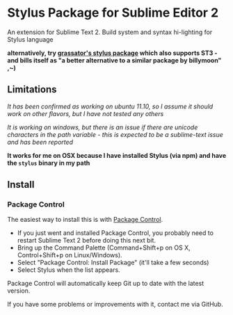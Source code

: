 # Stylus Package for Sublime Editor 2

An extension for Sublime Text 2. Build system and syntax hi-lighting for Stylus language

**alternatively, try [grassator's stylus package](https://github.com/grassator/stylus-sublime) which also supports ST3 - and bills itself as "a better alternative to a similar package by billymoon" ,~)**

## Limitations

*It has been confirmed as working on ubuntu 11.10, so I assume it should work on other flavors, but I have not tested any others*

*It is working on windows, but there is an issue if there are unicode characters in the path variable - this is expected to be a sublime-text issue and has been reported*

**It works for me on OSX because I have installed Stylus (via npm) and have the `stylus` binary in my path**

## Install

### Package Control

The easiest way to install this is with [Package Control](http://wbond.net/sublime\_packages/package\_control).

 * If you just went and installed Package Control, you probably need to restart Sublime Text 2 before doing this next bit.
 * Bring up the Command Palette (Command+Shift+p on OS X, Control+Shift+p on Linux/Windows).
 * Select "Package Control: Install Package" (it'll take a few seconds)
 * Select Stylus when the list appears.

Package Control will automatically keep Git up to date with the latest version.

If you have some problems or improvements with it, contact me via GitHub.
